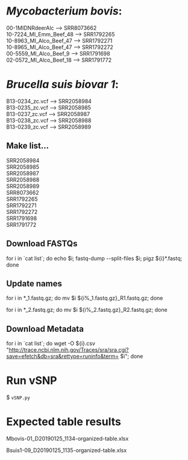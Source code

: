 # _Mycobacterium bovis_:

00-1MIDNRdeerAlc --> SRR8073662  
10-7224_MI_Emm_Beef_48 --> SRR1792265  
10-8963_MI_Alco_Beef_47 --> SRR1792271  
10-8965_MI_Alco_Beef_47 --> SRR1792272  
00-5559_MI_Alco_Beef_9 --> SRR1791698  
02-0572_MI_Alco_Beef_18 --> SRR1791772  

# _Brucella suis biovar 1_:
B13-0234_zc.vcf --> SRR2058984  
B13-0235_zc.vcf --> SRR2058985  
B13-0237_zc.vcf --> SRR2058987  
B13-0238_zc.vcf --> SRR2058988  
B13-0239_zc.vcf --> SRR2058989  

## Make list...
SRR2058984  
SRR2058985  
SRR2058987  
SRR2058988  
SRR2058989  
SRR8073662  
SRR1792265  
SRR1792271  
SRR1792272  
SRR1791698  
SRR1791772  

## Download FASTQs
for i in \`cat list`; do echo $i; fastq-dump --split-files $i; pigz ${i}*.fastq; done

## Update names
for i in *_1.fastq.gz; do mv $i ${i%_1.fastq.gz}_R1.fastq.gz; done

for i in *_2.fastq.gz; do mv $i ${i%_2.fastq.gz}_R2.fastq.gz; done

## Download Metadata
for i in \`cat list`; do wget -O ${i}.csv "http://trace.ncbi.nlm.nih.gov/Traces/sra/sra.cgi?save=efetch&db=sra&rettype=runinfo&term= $i"; done

# Run vSNP

$ `vSNP.py`

# Expected table results
Mbovis-01_D20190125_1134-organized-table.xlsx

Bsuis1-09_D20190125_1135-organized-table.xlsx